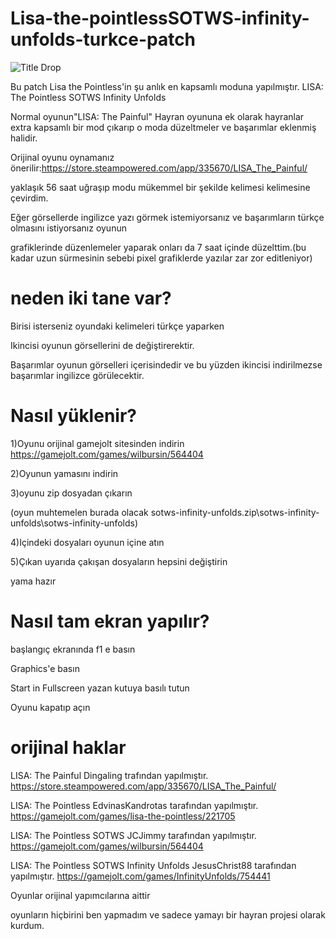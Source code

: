 # Lisa-the-pointlessSOTWS-infinity-unfolds-turkce-patch
![Title Drop](https://user-images.githubusercontent.com/130393344/231536717-ae60d0bd-9a49-4f01-b3ec-a74a6767c4f9.png)


Bu patch Lisa the Pointless'in şu anlık en kapsamlı moduna yapılmıştır.
LISA: The Pointless SOTWS Infinity Unfolds

Normal oyunun"LISA: The Painful" Hayran oyununa ek olarak hayranlar extra kapsamlı bir mod çıkarıp o moda düzeltmeler ve başarımlar eklenmiş halidir.

Orijinal oyunu oynamanız önerilir:https://store.steampowered.com/app/335670/LISA_The_Painful/

yaklaşık 56 saat uğraşıp modu mükemmel bir şekilde kelimesi kelimesine çevirdim.

Eğer görsellerde ingilizce yazı görmek istemiyorsanız ve başarımların türkçe olmasını istiyorsanız oyunun 

grafiklerinde düzenlemeler yaparak onları da 7 saat içinde düzelttim.(bu kadar uzun sürmesinin sebebi pixel grafiklerde yazılar zar zor editleniyor)

# neden iki tane var?
Birisi isterseniz oyundaki kelimeleri türkçe yaparken

Ikincisi oyunun görsellerini de değiştirerektir.

Başarımlar oyunun görselleri içerisindedir ve bu yüzden ikincisi indirilmezse başarımlar ingilizce görülecektir.
# Nasıl yüklenir?

1)Oyunu orijinal gamejolt sitesinden indirin https://gamejolt.com/games/wilbursin/564404

2)Oyunun yamasını indirin

3)oyunu zip dosyadan çıkarın

(oyun muhtemelen burada olacak sotws-infinity-unfolds.zip\sotws-infinity-unfolds\sotws-infinity-unfolds)

4)Içindeki dosyaları oyunun içine atın

5)Çıkan uyarıda çakışan dosyaların hepsini değiştirin

yama hazır

# Nasıl tam ekran yapılır?
başlangıç ekranında f1 e basın

Graphics'e basın

Start in Fullscreen yazan kutuya basılı tutun

Oyunu kapatıp açın




# orijinal haklar
LISA: The Painful Dingaling trafından yapılmıştır.                               https://store.steampowered.com/app/335670/LISA_The_Painful/

LISA: The Pointless  EdvinasKandrotas tarafından yapılmıştır.                    https://gamejolt.com/games/lisa-the-pointless/221705

LISA: The Pointless SOTWS JCJimmy tarafından yapılmıştır.                        https://gamejolt.com/games/wilbursin/564404

LISA: The Pointless SOTWS Infinity Unfolds JesusChrist88 tarafından yapılmıştır. https://gamejolt.com/games/InfinityUnfolds/754441  

Oyunlar orijinal yapımcılarına aittir                                          

oyunların hiçbirini ben yapmadım ve sadece yamayı bir hayran projesi olarak kurdum. 
